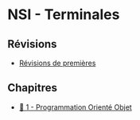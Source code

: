 # NSI - Terminales

## Révisions

- [Révisions de premières](revisions.md)

## Chapitres

- [🔹 1 - Programmation Orienté Objet](Chapitres/POO.md)